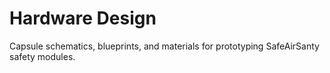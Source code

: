 # Hardware Design

Capsule schematics, blueprints, and materials for prototyping SafeAirSanty safety modules.
